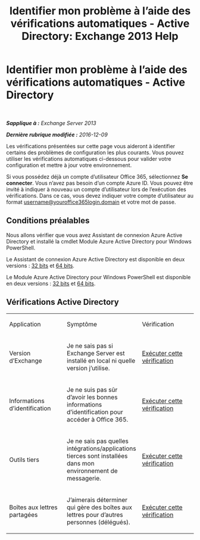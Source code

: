 ﻿---
title: 'Identifier mon problème à l’aide des vérifications automatiques - Active Directory: Exchange 2013 Help'
TOCTitle: Identifier mon problème à l’aide des vérifications automatiques - Active Directory
ms:assetid: af08e7a1-775a-4e56-a6fe-4ffc10460514
ms:mtpsurl: https://technet.microsoft.com/fr-fr/library/Dn793979(v=EXCHG.150)
ms:contentKeyID: 62632400
ms.date: 05/23/2018
mtps_version: v=EXCHG.150
ms.translationtype: MT
---

# Identifier mon problème à l’aide des vérifications automatiques - Active Directory

 

_**Sapplique à :** Exchange Server 2013_

_**Dernière rubrique modifiée :** 2016-12-09_

Les vérifications présentées sur cette page vous aideront à identifier certains des problèmes de configuration les plus courants. Vous pouvez utiliser les vérifications automatiques ci-dessous pour valider votre configuration et mettre à jour votre environnement.

Si vous possédez déjà un compte d’utilisateur Office 365, sélectionnez **Se connecter**. Vous n’avez pas besoin d’un compte Azure ID. Vous pouvez être invité à indiquer à nouveau un compte d’utilisateur lors de l’exécution des vérifications. Dans ce cas, vous devez indiquer votre compte d’utilisateur au format username@youroffice365login.domain et votre mot de passe.

## Conditions préalables

Nous allons vérifier que vous avez Assistant de connexion Azure Active Directory et installé la cmdlet Module Azure Active Directory pour Windows PowerShell.

Le Assistant de connexion Azure Active Directory est disponible en deux versions : [32 bits](https://go.microsoft.com/fwlink/?linkid=286261) et [64 bits](https://go.microsoft.com/fwlink/?linkid=286262).

Le Module Azure Active Directory pour Windows PowerShell est disponible en deux versions : [32 bits](https://go.microsoft.com/fwlink/?linkid=286258) et [64 bits](https://go.microsoft.com/fwlink/?linkid=286259).

## Vérifications Active Directory


<table>
<colgroup>
<col style="width: 33%" />
<col style="width: 33%" />
<col style="width: 33%" />
</colgroup>
<tbody>
<tr class="odd">
<td><p>Application</p></td>
<td><p>Symptôme</p></td>
<td><p>Vérification</p></td>
</tr>
<tr class="even">
<td><p>Version d’Exchange</p></td>
<td><p>Je ne sais pas si Exchange Server est installé en local ni quelle version j’utilise.</p></td>
<td><p><a href="https://go.microsoft.com/?linkid=9834879">Exécuter cette vérification</a></p></td>
</tr>
<tr class="odd">
<td><p>Informations d’identification</p></td>
<td><p>Je ne suis pas sûr d’avoir les bonnes informations d’identification pour accéder à Office 365.</p></td>
<td><p><a href="https://go.microsoft.com/?linkid=9834880">Exécuter cette vérification</a></p></td>
</tr>
<tr class="even">
<td><p>Outils tiers</p></td>
<td><p>Je ne sais pas quelles intégrations/applications tierces sont installées dans mon environnement de messagerie.</p></td>
<td><p><a href="https://go.microsoft.com/?linkid=9834907">Exécuter cette vérification</a></p></td>
</tr>
<tr class="odd">
<td><p>Boîtes aux lettres partagées</p></td>
<td><p>J’aimerais déterminer qui gère des boîtes aux lettres pour d’autres personnes (délégués).</p></td>
<td><p><a href="https://go.microsoft.com/?linkid=9834917">Exécuter cette vérification</a></p></td>
</tr>
</tbody>
</table>

